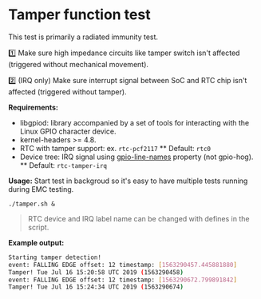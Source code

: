 # Tamper function test

This test is primarily a radiated immunity test.

:one: Make sure high impedance circuits like tamper switch isn't affected (triggered without mechanical movement).

:two: (IRQ only) Make sure interrupt signal between SoC and RTC chip isn't affected (triggered without tamper).

**Requirements:**

- libgpiod: library accompanied by a set of tools for interacting with the Linux GPIO character device.
- kernel-headers >= 4.8.
- RTC with tamper support: ex. `rtc-pcf2117`
  ** Default: `rtc0`
- Device tree: IRQ signal using [gpio-line-names](https://github.com/torvalds/linux/blob/master/Documentation/devicetree/bindings/gpio/gpio.txt) property (not gpio-hog).
  ** Default: `rtc-tamper-irq`

**Usage:**
Start test in backgroud so it's easy to have multiple tests running during EMC testing.

`./tamper.sh &`

> RTC device and IRQ label name can be changed with defines in the script.

**Example output:**

```bash
Starting tamper detection!
event: FALLING EDGE offset: 12 timestamp: [1563290457.445881880]
Tamper! Tue Jul 16 15:20:58 UTC 2019 (1563290458)
event: FALLING EDGE offset: 12 timestamp: [1563290672.799891842]
Tamper! Tue Jul 16 15:24:34 UTC 2019 (1563290674)
```
